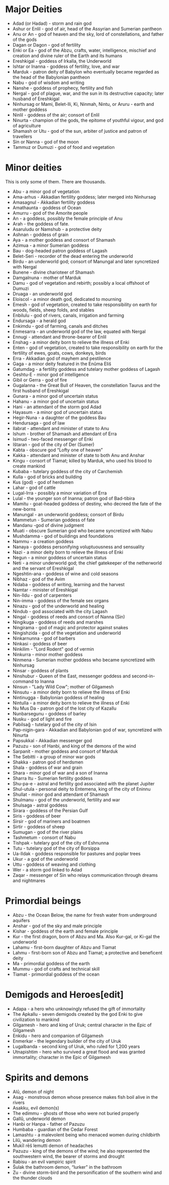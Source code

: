 # Major Deities
* Adad (or Hadad) - storm and rain god
* Ashur or Enlil - god of air, head of the Assyrian and Sumerian pantheon
* Anu or An - god of heaven and the sky, lord of constellations, and father of the gods
* Dagan or Dagon - god of fertility
* Enki or Ea - god of the Abzu, crafts, water, intelligence, mischief and creation and divine ruler of the Earth and its humans
* Ereshkigal - goddess of Irkalla, the Underworld
* Ishtar or Inanna - goddess of fertility, love, and war
* Marduk - patron deity of Babylon who eventually became regarded as the head of the Babylonian pantheon
* Nabu - god of wisdom and writing
* Nanshe - goddess of prophecy, fertility and fish
* Nergal - god of plague, war, and the sun in its destructive capacity; later husband of Ereshkigal
* Ninhursag or Mami, Belet-Ili, Ki, Ninmah, Nintu, or Aruru - earth and mother goddess
* Ninlil - goddess of the air; consort of Enlil
* Ninurta - champion of the gods, the epitome of youthful vigour, and god of agriculture
* Shamash or Utu - god of the sun, arbiter of justice and patron of travellers
* Sin or Nanna - god of the moon
* Tammuz or Dumuzi - god of food and vegetation

# Minor deities
This is only some of them. There are thousands.
* Abu - a minor god of vegetation
* Ama-arhus - Akkadian fertility goddess; later merged into Ninhursag
* Amasagnul - Akkadian fertility goddess
* Amathaunta - goddess of Ocean
* Amurru - god of the Amorite people
* An - a goddess, possibly the female principle of Anu
* Arah - the goddess of fate.
* Asaruludu or Namshub - a protective deity
* Ashnan - goddess of grain
* Aya - a mother goddess and consort of Shamash
* Azimua - a minor Sumerian goddess
* Bau - dog-headed patron goddess of Lagash
* Belet-Seri - recorder of the dead entering the underworld
* Birdu - an underworld god; consort of Manungal and later syncretized with Nergal
* Bunene - divine charioteer of Shamash
* Damgalnuna - mother of Marduk
* Damu - god of vegetation and rebirth; possibly a local offshoot of Dumuzi
* Druaga - an underworld god
* Eloiscol - a minor death god, dedicated to mourning
* Emesh - god of vegetation, created to take responsibility on earth for woods, fields, sheep folds, and stables
* Enbilulu - god of rivers, canals, irrigation and farming
* Endursaga - a herald god
* Enkimdu - god of farming, canals and ditches
* Enmesarra - an underworld god of the law, equated with Nergal
* Ennugi - attendant and throne-bearer of Enlil
* Enshag - a minor deity born to relieve the illness of Enki
* Enten - god of vegetation, created to take responsibility on earth for the fertility of ewes, goats, cows, donkeys, birds
* Erra - Akkadian god of mayhem and pestilence
* Gaga - a minor deity featured in the Enûma Eliš
* Gatumdag - a fertility goddess and tutelary mother goddess of Lagash
* Geshtu-E - minor god of intelligence
* Gibil or Gerra - god of fire
* Gugalanna - the Great Bull of Heaven, the constellation Taurus and the first husband of Ereshkigal
* Gunara - a minor god of uncertain status
* Hahanu - a minor god of uncertain status
* Hani - an attendant of the storm god Adad
* Hayasum - a minor god of uncertain status
* Hegir-Nuna - a daughter of the goddess Bau
* Hendursaga - god of law
* Ilabrat - attendant and minister of state to Anu
* Ishum - brother of Shamash and attendant of Erra
* Isimud - two-faced messenger of Enki
* Ištaran - god of the city of Der (Sumer)
* Kabta - obscure god “Lofty one of heaven”
* Kakka - attendant and minister of state to both Anu and Anshar
* Kingu - consort of Tiamat; killed by Marduk, who used his blood to create mankind
* Kubaba - tutelary goddess of the city of Carchemish
* Kulla - god of bricks and building
* Kus (god) - god of herdsmen
* Lahar - god of cattle
* Lugal-Irra - possibly a minor variation of Erra
* Lulal - the younger son of Inanna; patron god of Bad-tibira
* Mamitu - goat-headed goddess of destiny, who decreed the fate of the new-borns
* Manungal - an underworld goddess; consort of Birdu
* Mammetun - Sumerian goddess of fate
* Mandanu -god of divine judgment
* Muati - obscure Sumerian god who became syncretized with Nabu
* Mushdamma - god of buildings and foundations
* Nammu - a creation goddess
* Nanaya - goddess personifying voluptuousness and sensuality
* Nazi - a minor deity born to relieve the illness of Enki
* Negun - a minor goddess of uncertain status
* Neti - a minor underworld god; the chief gatekeeper of the netherworld and the servant of Ereshkigal
* Ngeshtin-ana - goddess of wine and cold seasons
* Nibhaz - god of the Avim
* Nidaba - goddess of writing, learning and the harvest
* Namtar - minister of Ereshkigal
* Nin-Ildu - god of carpenters
* Nin-imma - goddess of the female sex organs
* Ninazu - god of the underworld and healing
* Nindub - god associated with the city Lagash
* Ningal - goddess of reeds and consort of Nanna (Sin)
* Ningikuga - goddess of reeds and marshes
* Ningirama - god of magic and protector against snakes
* Ningishzida - god of the vegetation and underworld
* Ninkarnunna - god of barbers
* Ninkasi - goddess of beer
* Ninkilim - "Lord Rodent" god of vermin
* Ninkurra - minor mother goddess
* Ninmena - Sumerian mother goddess who became syncretized with Ninhursag
* Ninsar - goddess of plants
* Ninshubur - Queen of the East, messenger goddess and second-in-command to Inanna
* Ninsun - "Lady Wild Cow"; mother of Gilgamesh
* Ninsutu - a minor deity born to relieve the illness of Enki
* Nintinugga - Babylonian goddess of healing
* Nintulla - a minor deity born to relieve the illness of Enki
* Nu Mus Da - patron god of the lost city of Kazallu
* Nunbarsegunu - goddess of barley
* Nusku - god of light and fire
* Pabilsaĝ - tutelary god of the city of Isin
* Pap-nigin-gara - Akkadian and Babylonian god of war, syncretized with Ninurta
* Papsukkal - Akkadian messenger god
* Pazuzu - son of Hanbi, and king of the demons of the wind
* Sarpanit - mother goddess and consort of Marduk
* The Sebitti - a group of minor war gods
* Shakka - patron god of herdsmen
* Shala - goddess of war and grain
* Shara - minor god of war and a son of Inanna
* Sharra Itu - Sumerian fertility goddess
* Shu-pa-e - astral and fertility god associated with the planet Jupiter
* Shul-utula - personal deity to Entemena, king of the city of Eninnu
* Shullat - minor god and attendant of Shamash
* Shulmanu - god of the underworld, fertility and war
* Shulsaga - astral goddess
* Sirara - goddess of the Persian Gulf
* Siris - goddess of beer
* Sirsir - god of mariners and boatmen
* Sirtir - goddess of sheep
* Sumugan - god of the river plains
* Tashmetum - consort of Nabu
* Tishpak - tutelary god of the city of Eshnunna
* Tutu - tutelary god of the city of Borsippa
* Ua-Ildak - goddess responsible for pastures and poplar trees
* Ukur - a god of the underworld
* Uttu - goddess of weaving and clothing
* Wer - a storm god linked to Adad
* Zaqar - messenger of Sin who relays communication through dreams and nightmares

# Primordial beings
* Abzu - the Ocean Below, the name for fresh water from underground aquifers
* Anshar - god of the sky and male principle
* Kishar - goddess of the earth and female principle
* Kur - the first dragon, born of Abzu and Ma. Also Kur-gal, or Ki-gal the underworld
* Lahamu - first-born daughter of Abzu and Tiamat
* Lahmu - first-born son of Abzu and Tiamat; a protective and beneficent deity
* Ma - primordial goddess of the earth
* Mummu - god of crafts and technical skill
* Tiamat - primordial goddess of the ocean

# Demigods and Heroes[edit]
* Adapa - a hero who unknowingly refused the gift of immortality
* The Apkallu - seven demigods created by the god Enki to give civilization to mankind
* Gilgamesh - hero and king of Uruk; central character in the Epic of Gilgamesh
* Enkidu - hero and companion of Gilgamesh
* Enmerkar - the legendary builder of the city of Uruk
* Lugalbanda - second king of Uruk, who ruled for 1,200 years
* Utnapishtim - hero who survived a great flood and was granted immortality; character in the Epic of Gilgamesh

# Spirits and demons
* Alû, demon of night
* Asag - monstrous demon whose presence makes fish boil alive in the rivers
* Asakku, evil demon(s)
* The edimmu - ghosts of those who were not buried properly
* Gallû, underworld demon
* Hanbi or Hanpa - father of Pazuzu
* Humbaba - guardian of the Cedar Forest
* Lamashtu - a malevolent being who menaced women during childbirth
* Lilû, wandering demon
* Mukīl rēš lemutti demon of headaches
* Pazuzu - king of the demons of the wind; he also represented the southwestern wind, the bearer of storms and drought
* Rabisu - an evil vampiric spirit
* Šulak the bathroom demon, “lurker” in the bathroom
* Zu - divine storm-bird and the personification of the southern wind and the thunder clouds
